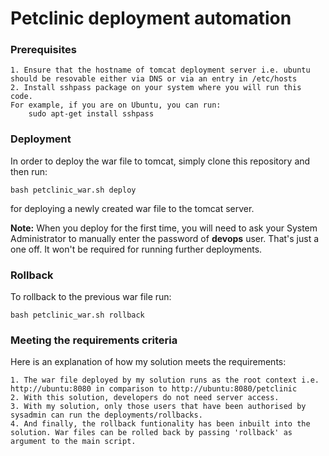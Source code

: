 # Petclinic deployment automation

### Prerequisites
    
    1. Ensure that the hostname of tomcat deployment server i.e. ubuntu should be resovable either via DNS or via an entry in /etc/hosts
    2. Install sshpass package on your system where you will run this code.
    For example, if you are on Ubuntu, you can run:
        sudo apt-get install sshpass

### Deployment 
In order to deploy the war file to tomcat, simply clone this repository and then run:

    bash petclinic_war.sh deploy

for deploying a newly created war file to the tomcat server.

**Note:** When you deploy for the first time, you will need to ask your System Administrator to manually enter the password of **devops** user. That's just a one off. It won't be required for running further deployments.

### Rollback
To rollback to the previous war file run:

    bash petclinic_war.sh rollback
    
### Meeting the requirements criteria
Here is an explanation of how my solution meets the requirements:

    1. The war file deployed by my solution runs as the root context i.e. http://ubuntu:8080 in comparison to http://ubuntu:8080/petclinic
    2. With this solution, developers do not need server access.
    3. With my solution, only those users that have been authorised by sysadmin can run the deployments/rollbacks.
    4. And finally, the rollback funtionality has been inbuilt into the solution. War files can be rolled back by passing 'rollback' as argument to the main script.
